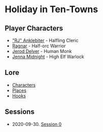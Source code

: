 # Holiday in Ten-Towns

## Player Characters
* ["RJ" Anklebiter](Player_RJ.md) - Halfling Cleric
* [Ragnar](Player_Ragnar.md) - Half-orc Warrior
* [Jerod Delver](Player_Jerod.md) - Human Monk
* [Jenna Midnight](Player_Jenna.md) - High Elf Warlock

## Lore
* [Characters](Characters.md)
* [Places](Places.md)
* [Hooks](Hooks.md)

## Sessions
* 2020-09-30. [Session 0](Session_0.md)
<!--stackedit_data:
eyJoaXN0b3J5IjpbLTEwNTUyMDMxNjgsLTMwNzkxMDI2OCwyMT
E2MTIzMzgyLC0xMjI4MzEwMDgxXX0=
-->